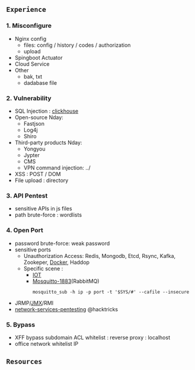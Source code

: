 ## `Experience`
### 1. Misconfigure
- Nginx config
  - files: config / history / codes / authorization
  - upload
- Spingboot Actuator
- Cloud Service
- Other
  - bak, txt
  - dadabase file

### 2. Vulnerability
- SQL Injection : [clickhouse](https://blog.deteact.com/yandex-clickhouse-injection/)
- Open-source Nday:
  - Fastjson
  - Log4j
  - Shiro
- Third-party products Nday:
  - Yongyou
  - Jypter
  - CMS
  - VPN command injection: ../
- XSS : POST / DOM 
- File upload : directory

### 3. API Pentest
- sensitive APIs in js files
- path brute-force : wordlists

### 4. Open Port
- password brute-force: weak password
- sensitive ports
  - Unauthorization Access: Redis, Mongodb, Etcd, Rsync, Kafka, Zookeper, [Docker](https://askding.github.io/Kali/Exploit/Docker.html), Haddop
  - Specific scene : 
    - [IOT](https://cloud.tencent.com/developer/article/1776815)
    - [Mosquitto-1883](https://book.hacktricks.xyz/network-services-pentesting/1883-pentesting-mqtt-mosquitto)(RabbitMQ)
      ```
      mosquitto_sub -h ip -p port -t '$SYS/#' --cafile --insecure
      ```
- JRMP/[JMX](https://www.anquanke.com/post/id/200682)/RMI 
- [network-services-pentesting](https://book.hacktricks.xyz/network-services-pentesting/)  @hacktricks

### 5. Bypass
- XFF bypass subdomain ACL whitelist : reverse proxy : localhost 
- office network whitelist IP 

## `Resources`


